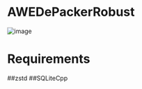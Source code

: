 # AWEDePackerRobust
![image](https://github.com/aw-c/AWEDePackerRobust/assets/67761888/35a3b7a9-1efc-4693-bd8d-712172511d7b)
# Requirements
##zstd
##SQLiteCpp
